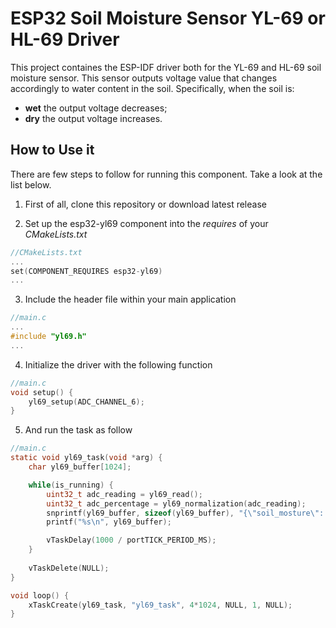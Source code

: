 # ESP32 Soil Moisture Sensor YL-69 or HL-69 Driver

This project containes the ESP-IDF driver both for the YL-69 and HL-69 soil moisture sensor. This sensor outputs voltage value that changes accordingly to water content in the soil. Specifically, when the soil is:
- **wet** the output voltage decreases;
- **dry** the output voltage increases.


## How to Use it
There are few steps to follow for running this component. Take a look at the list below.

1. First of all, clone this repository or download latest release

2. Set up the esp32-yl69 component into the *requires* of your *CMakeLists.txt*
```C
//CMakeLists.txt
...
set(COMPONENT_REQUIRES esp32-yl69)
...
```

3. Include the header file within your main application
```C
//main.c
...
#include "yl69.h"
...
```

4. Initialize the driver with the following function
```C
//main.c
void setup() {
    yl69_setup(ADC_CHANNEL_6);
}
```

5. And run the task as follow
```C
//main.c
static void yl69_task(void *arg) {
    char yl69_buffer[1024];

    while(is_running) {
        uint32_t adc_reading = yl69_read();
        uint32_t adc_percentage = yl69_normalization(adc_reading);
        snprintf(yl69_buffer, sizeof(yl69_buffer), "{\"soil_mosture\": %d}", adc_percentage);
        printf("%s\n", yl69_buffer);

        vTaskDelay(1000 / portTICK_PERIOD_MS);
    }
    
    vTaskDelete(NULL); 
}

void loop() {
    xTaskCreate(yl69_task, "yl69_task", 4*1024, NULL, 1, NULL);
}
```
